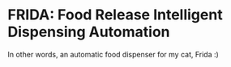 # FRIDA: Food Release Intelligent Dispensing Automation

In other words, an automatic food dispenser for my cat, Frida :)